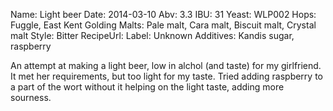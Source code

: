 Name: Light beer
Date: 2014-03-10
Abv: 3.3
IBU: 31
Yeast: WLP002
Hops: Fuggle, East Kent Golding
Malts: Pale malt, Cara malt, Biscuit malt, Crystal malt
Style: Bitter
RecipeUrl:
Label: Unknown
Additives: Kandis sugar, raspberry

An attempt at making a light beer, low in alchol (and taste) for my girlfriend. It met her requirements, but too light for my taste. Tried adding raspberry to a part of the wort without it helping on the light taste, adding more sourness.
